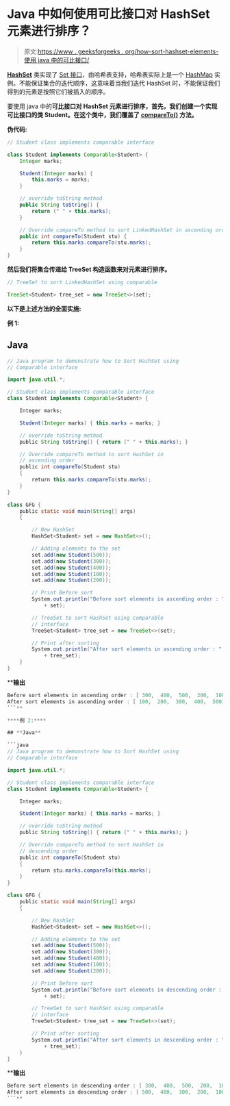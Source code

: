 # Java 中如何使用可比接口对 HashSet 元素进行排序？

> 原文:[https://www . geeksforgeeks . org/how-sort-hashset-elements-使用 java 中的可比接口/](https://www.geeksforgeeks.org/how-to-sort-hashset-elements-using-comparable-interface-in-java/)

[**HashSet**](https://www.geeksforgeeks.org/hashset-in-java/) 类实现了 [Set 接口](https://www.geeksforgeeks.org/set-in-java/)，由哈希表支持，哈希表实际上是一个 [HashMap](https://www.geeksforgeeks.org/java-util-hashmap-in-java-with-examples/) 实例。不能保证集合的迭代顺序，这意味着当我们迭代 HashSet 时，不能保证我们得到的元素是按照它们被插入的顺序。

要使用 java 中的[](https://www.geeksforgeeks.org/comparable-vs-comparator-in-java/)**可比接口对 HashSet 元素进行排序，首先，我们创建一个实现可比接口的类 Student。在这个类中，我们覆盖了 [**compareTo()**](https://www.geeksforgeeks.org/java-equals-compareto-equalsignorecase-and-compare/) 方法。**

****伪代码:****

```java
// Student class implements comparable interface

class Student implements Comparable<Student> {
    Integer marks;

    Student(Integer marks) {
        this.marks = marks;
    }

    // override toString method
    public String toString() {
        return (" " + this.marks);
    }

    // Override compareTo method to sort LinkedHashSet in ascending order
    public int compareTo(Student stu) {
        return this.marks.compareTo(stu.marks);
    }
}
```

**然后我们将集合传递给 TreeSet 构造函数来对元素进行排序。**

```java
// TreeSet to sort LinkedHashSet using comparable

TreeSet<Student> tree_set = new TreeSet<>(set);
```

****以下是上述方法的全面实施:****

****例 1:****

## **Java**

```java
// Java program to demonstrate how to Sort HashSet using
// Comparable interface

import java.util.*;

// Student class implements comparable interface
class Student implements Comparable<Student> {

    Integer marks;

    Student(Integer marks) { this.marks = marks; }

    // override toString method
    public String toString() { return (" " + this.marks); }

    // Override compareTo method to sort HashSet in
    // ascending order
    public int compareTo(Student stu)
    {
        return this.marks.compareTo(stu.marks);
    }
}

class GFG {
    public static void main(String[] args)
    {

        // New HashSet
        HashSet<Student> set = new HashSet<>();

        // Adding elements to the set
        set.add(new Student(500));
        set.add(new Student(300));
        set.add(new Student(400));
        set.add(new Student(100));
        set.add(new Student(200));

        // Print Before sort
        System.out.println("Before sort elements in ascending order : "
            + set);

        // TreeSet to sort HashSet using comparable
        // interface
        TreeSet<Student> tree_set = new TreeSet<>(set);

        // Print after sorting
        System.out.println("After sort elements in ascending order : "
            + tree_set);
    }
}
```

****输出**

```java
Before sort elements in ascending order : [ 300,  400,  500,  200,  100]
After sort elements in ascending order : [ 100,  200,  300,  400,  500]
```** 

****例 2:****

## **Java**

```java
// Java program to demonstrate how to Sort HashSet using
// Comparable interface

import java.util.*;

// Student class implements comparable interface
class Student implements Comparable<Student> {

    Integer marks;

    Student(Integer marks) { this.marks = marks; }

    // override toString method
    public String toString() { return (" " + this.marks); }

    // Override compareTo method to sort HashSet in
    // descending order
    public int compareTo(Student stu)
    {
        return stu.marks.compareTo(this.marks);
    }
}

class GFG {
    public static void main(String[] args)
    {

        // New HashSet
        HashSet<Student> set = new HashSet<>();

        // Adding elements to the set
        set.add(new Student(500));
        set.add(new Student(300));
        set.add(new Student(400));
        set.add(new Student(100));
        set.add(new Student(200));

        // Print Before sort
        System.out.println("Before sort elements in descending order : "
            + set);

        // TreeSet to sort HashSet using comparable
        // interface
        TreeSet<Student> tree_set = new TreeSet<>(set);

        // Print after sorting
        System.out.println("After sort elements in descending order : "
            + tree_set);
    }
}
```

****输出**

```java
Before sort elements in descending order : [ 300,  400,  500,  200,  100]
After sort elements in descending order : [ 500,  400,  300,  200,  100]
```**